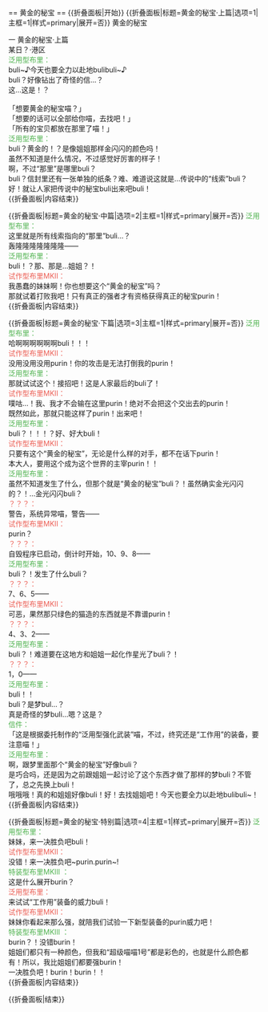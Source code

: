 == 黄金的秘宝 ==
{{折叠面板|开始}}
{{折叠面板|标题=黄金的秘宝·上篇|选项=1|主框=1|样式=primary|展开=否}}
黄金的秘宝

一 黄金的秘宝·上篇<br>
某日？·港区<br>
<span style="color:#4eb24e;">泛用型布里：</span><br>
buli~♪今天也要全力以赴地bulibuli~♪<br>
buli？好像钻出了奇怪的信…？<br>
这…这是！？<br><br>
「想要黄金的秘宝喵？」<br>
「想要的话可以全部给你喵，去找吧！」<br>
「所有的宝贝都放在那里了喵！」<br>
<span style="color:#4eb24e;">泛用型布里：</span><br>
buli？黄金的！？是像姐姐那样金闪闪的颜色吗！<br>
虽然不知道是什么情况，不过感觉好厉害的样子！<br>
啊，不过“那里”是哪里buli？<br>
buli？信封里还有一张单独的纸条？难、难道说这就是…传说中的“线索”buli？<br>
好！就让人家把传说中的秘宝buli出来吧buli！<br>
{{折叠面板|内容结束}}

{{折叠面板|标题=黄金的秘宝·中篇|选项=2|主框=1|样式=primary|展开=否}}
<span style="color:#4eb24e;">泛用型布里：</span><br>
这里就是所有线索指向的“那里”buli…？<br>
轰隆隆隆隆隆隆隆——<br>
<span style="color:#4eb24e;">泛用型布里：</span><br>
buli！？那、那是…姐姐？！<br>
<span style="color:#ec5d53;">试作型布里MKII：</span><br>
我愚蠢的妹妹啊！你也想要这个“黄金的秘宝”吗？<br>
那就试着打败我吧！只有真正的强者才有资格获得真正的秘宝purin！<br>
{{折叠面板|内容结束}}

{{折叠面板|标题=黄金的秘宝·下篇|选项=3|主框=1|样式=primary|展开=否}}
<span style="color:#4eb24e;">泛用型布里：</span><br>
哈啊啊啊啊啊啊buli！！！<br>
<span style="color:#ec5d53;">试作型布里MKII：</span><br>
没用没用没用purin！你的攻击是无法打倒我的purin！<br>
<span style="color:#4eb24e;">泛用型布里：</span><br>
那就试试这个！接招吧！这是人家最后的buli了！<br>
<span style="color:#ec5d53;">试作型布里MKII：</span><br>
噗咕…！我、我才不会输在这里purin！绝对不会把这个交出去的purin！<br>
既然如此，那就只能这样了purin！出来吧！<br>
<span style="color:#4eb24e;">泛用型布里：</span><br>
buli？！！！？好、好大buli！<br>
<span style="color:#ec5d53;">试作型布里MKII：</span><br>
只要有这个“黄金的秘宝”，无论是什么样的对手，都不在话下purin！<br>
本大人，要用这个成为这个世界的主宰purin！！<br>
<span style="color:#4eb24e;">泛用型布里：</span><br>
虽然不知道发生了什么，但那个就是“黄金的秘宝”buli？！虽然确实金光闪闪的？！…金光闪闪buli？<br>
<span style="color:#ec5d53;">？？？：</span><br>
警告，系统异常喵，警告——<br>
<span style="color:#ec5d53;">试作型布里MKII：</span><br>
purin？<br>
<span style="color:#ec5d53;">？？？：</span><br>
自毁程序已启动，倒计时开始，10、9、8——<br>
<span style="color:#4eb24e;">泛用型布里：</span><br>
buli？！发生了什么buli？<br>
<span style="color:#ec5d53;">？？？：</span><br>
7、6、5——<br>
<span style="color:#ec5d53;">试作型布里MKII：</span><br>
可恶，果然那只绿色的猫造的东西就是不靠谱purin！<br>
<span style="color:#ec5d53;">？？？：</span><br>
4、3、2——<br>
<span style="color:#4eb24e;">泛用型布里：</span><br>
buli？！难道要在这地方和姐姐一起化作星光了buli？！<br>
<span style="color:#ec5d53;">？？？：</span><br>
1，0——<br>
<span style="color:#4eb24e;">泛用型布里：</span><br>
buli！！<br>
buli？是梦bul…？<br>
真是奇怪的梦buli…嗯？这是？<br>
<span style="color:#4eb24e;">信件：</span><br>
「这是根据委托制作的“泛用型强化武装”喵，不过，终究还是“工作用”的装备，要注意喵！」<br>
<span style="color:#4eb24e;">泛用型布里：</span><br>
啊，跟梦里面那个“黄金的秘宝”好像buli？<br>
是巧合吗，还是因为之前跟姐姐一起讨论了这个东西才做了那样的梦buli？不管了，总之先换上buli！<br>
哦哦哦！真的和姐姐好像buli！好！去找姐姐吧！今天也要全力以赴地bulibuli~！<br>
{{折叠面板|内容结束}}

{{折叠面板|标题=黄金的秘宝·特别篇|选项=4|主框=1|样式=primary|展开=否}}
<span style="color:#4eb24e;">泛用型布里：</span><br>
妹妹，来一决胜负吧buli！<br>
<span style="color:#ec5d53;">试作型布里MKII：</span><br>
没错！来一决胜负吧~purin.purin~!<br>
<span style="color:#4eb24e;">特装型布里MKIII ：</span><br>
这是什么展开burin？ <br>
<span style="color:#ec5d53;">泛用型布里：</span><br>
来试试“工作用”装备的威力buli！<br>
<span style="color:#ec5d53;">试作型布里MKII：</span><br>
妹妹你看起来那么强，就陪我们试验一下新型装备的purin威力吧！<br>
<span style="color:#4eb24e;">特装型布里MKIII ：</span><br>
burin？！没错burin！ <br>
姐姐们都只有一种颜色，但我和“超级喵喵1号”都是彩色的，也就是什么颜色都有！所以，我比姐姐们都要强burin！ <br>
一决胜负吧！burin！burin！！ <br>
{{折叠面板|内容结束}}

{{折叠面板|结束}}